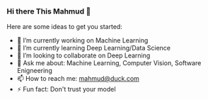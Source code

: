 ### Hi there This Mahmud 👋


Here are some ideas to get you started:

- 🔭 I’m currently working on Machine Learning
- 🌱 I’m currently learning Deep Learning/Data Science
- 👯 I’m looking to collaborate on Deep Learning
- 💬 Ask me about: Machine Learning, Computer Vision, Software Enigneering 
- 📫 How to reach me:  mahmud@duck.com
- ⚡ Fun fact: Don't trust your model



